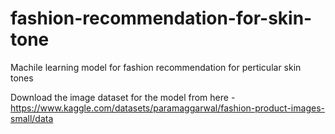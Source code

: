 # fashion-recommendation-for-skin-tone
Machile learning model for fashion recommendation for perticular skin tones 

Download the image dataset for the model from here - https://www.kaggle.com/datasets/paramaggarwal/fashion-product-images-small/data
